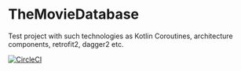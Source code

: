 # TheMovieDatabase
Test project with such technologies as Kotlin Coroutines, architecture components, retrofit2, dagger2 etc.

[![CircleCI](https://circleci.com/gh/vityokkv73/TheMovieDatabase.svg?style=svg)](https://circleci.com/gh/vityokkv73/TheMovieDatabase)
